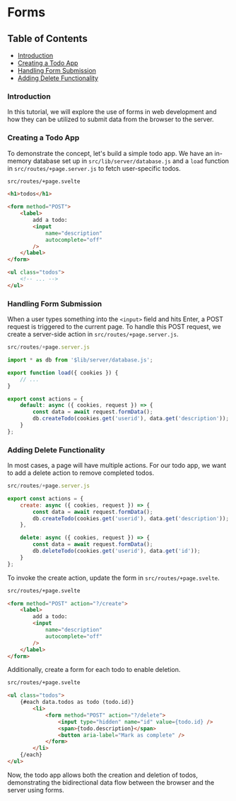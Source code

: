 # Forms

## Table of Contents
- [Introduction](#introduction)
- [Creating a Todo App](#creating-a-todo-app)
- [Handling Form Submission](#handling-form-submission)
- [Adding Delete Functionality](#adding-delete-functionality)

### Introduction

In this tutorial, we will explore the use of forms in web development and how they can be utilized to submit data from the browser to the server.

### Creating a Todo App

To demonstrate the concept, let's build a simple todo app. We have an in-memory database set up in `src/lib/server/database.js` and a `load` function in `src/routes/+page.server.js` to fetch user-specific todos.

```html
src/routes/+page.svelte

<h1>todos</h1>

<form method="POST">
	<label>
		add a todo:
		<input
			name="description"
			autocomplete="off"
		/>
	</label>
</form>

<ul class="todos">
	<!-- ... -->
</ul>
```

### Handling Form Submission

When a user types something into the `<input>` field and hits Enter, a POST request is triggered to the current page. To handle this POST request, we create a server-side action in `src/routes/+page.server.js`.

```javascript
src/routes/+page.server.js

import * as db from '$lib/server/database.js';

export function load({ cookies }) {
	// ...
}

export const actions = {
	default: async ({ cookies, request }) => {
		const data = await request.formData();
		db.createTodo(cookies.get('userid'), data.get('description'));
	}
};
```

### Adding Delete Functionality

In most cases, a page will have multiple actions. For our todo app, we want to add a delete action to remove completed todos.

```javascript
src/routes/+page.server.js

export const actions = {
	create: async ({ cookies, request }) => {
		const data = await request.formData();
		db.createTodo(cookies.get('userid'), data.get('description'));
	},

	delete: async ({ cookies, request }) => {
		const data = await request.formData();
		db.deleteTodo(cookies.get('userid'), data.get('id'));
	}
};
```

To invoke the create action, update the form in `src/routes/+page.svelte`.

```html
src/routes/+page.svelte

<form method="POST" action="?/create">
	<label>
		add a todo:
		<input
			name="description"
			autocomplete="off"
		/>
	</label>
</form>
```

Additionally, create a form for each todo to enable deletion.

```html
src/routes/+page.svelte

<ul class="todos">
	{#each data.todos as todo (todo.id)}
		<li>
			<form method="POST" action="?/delete">
				<input type="hidden" name="id" value={todo.id} />
				<span>{todo.description}</span>
				<button aria-label="Mark as complete" />
			</form>
		</li>
	{/each}
</ul>
```

Now, the todo app allows both the creation and deletion of todos, demonstrating the bidirectional data flow between the browser and the server using forms.